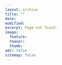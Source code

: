 ```yaml
---
layout: archive
title: ""
date:
modified:
excerpt: Page not found.
image:
  feature:
  teaser:
  thumb:
ads: false
sitemap: false
---
```

